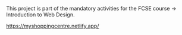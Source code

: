 This project is part of the mandatory activities for the FCSE course -> Introduction to Web Design.

https://myshoppingcentre.netlify.app/
